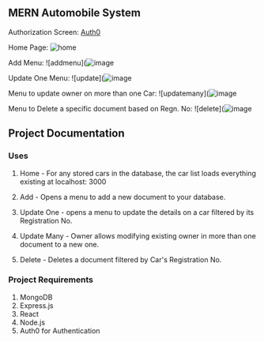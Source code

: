 ## MERN Automobile System
Authorization Screen:
[Auth0]()

Home Page:
![home](![image](https://user-images.githubusercontent.com/77758884/178914860-6e5ac240-6981-4a52-94e1-e9dc5a4aa848.png))

Add Menu:
![addmenu](![image](https://user-images.githubusercontent.com/77758884/178915023-b57eb3d6-cb71-4656-9161-f58518732020.png)

Update One Menu:
![update](![image](https://user-images.githubusercontent.com/77758884/178915130-d62b2cc9-620f-40cd-bcb4-f115e024ebd8.png)

Menu to update owner on more than one Car:
![updatemany](![image](https://user-images.githubusercontent.com/77758884/178915221-2879fa06-f2d0-45c9-846f-d4ab4920fc2d.png)

Menu to Delete a specific document based on Regn. No:
![delete](![image](https://user-images.githubusercontent.com/77758884/178915311-2a939c24-3228-4d4d-81ae-e70decf225d4.png)

## Project Documentation
### Uses

1. Home - For any stored cars in the database, the car list loads everything existing at localhost: 3000

2. Add - Opens a menu to add a new document to your database.

3. Update One - opens a menu to update the details on a car filtered by its Registration No.

4. Update Many - Owner allows modifying existing owner in more than one document to a new one.

5. Delete - Deletes a document filtered by Car's Registration No.

### Project Requirements

1. MongoDB
2. Express.js
3. React
4. Node.js
5. Auth0 for Authentication